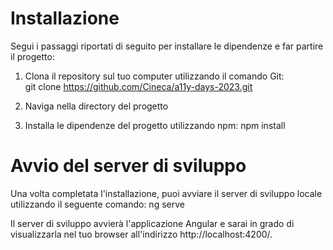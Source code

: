 # Installazione

Segui i passaggi riportati di seguito per installare le dipendenze e far partire il progetto:

1. Clona il repository sul tuo computer utilizzando il comando Git:  
   git clone https://github.com/Cineca/a11y-days-2023.git

2. Naviga nella directory del progetto

3. Installa le dipendenze del progetto utilizzando npm:
   npm install

# Avvio del server di sviluppo

Una volta completata l'installazione, puoi avviare il server di sviluppo locale utilizzando il seguente comando:
ng serve

Il server di sviluppo avvierà l'applicazione Angular e sarai in grado di visualizzarla nel tuo browser all'indirizzo http://localhost:4200/.
